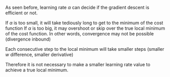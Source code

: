 As seen before, learning rate $\alpha$ can decide if the gradient descent is efficient or not.

If $\alpha$ is too small, it will take tediously long to get to the minimum of the cost function
If $\alpha$ is too big, it may overshoot or skip over the true local minimum of the cost function. In other words, convergence may not be possible (divergence inbound)

Each consecutive step to the local minimum will take smaller steps (smaller $w$ difference, smaller derivative)

Therefore it is not necessary to make a smaller learning rate value to achieve a true local minimum.